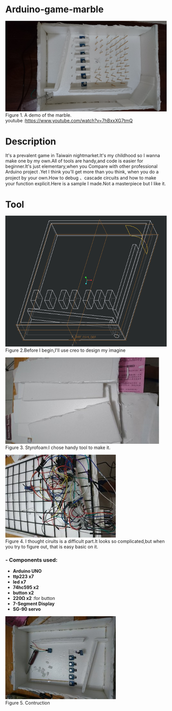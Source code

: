# Arduino-game-marble

![marble](https://github.com/qwp8510/Arduino-game-marble/blob/master/picture/DSC_1827.JPG)
Figure 1. A demo of the marble.  
youtube :https://www.youtube.com/watch?v=7hBxxXG7tmQ  

# Description
It's a prevalent game in Taiwain nightmarket.It's my childhood so I wanna make one by my own.All of tools are handy,and code is easier for beginner.It's just elementary,when you Compare with other professional Arduino project .Yet I think you'll get more than you think, when you do a project by your own.How to debug 、cascade circuits and how to make your function explicit.Here is a sample I made.Not a masterpiece but I like it.

# Tool
![picture](https://github.com/qwp8510/Arduino-game-marble/blob/master/picture/game1.png)  
Figure 2.Before I begin,I'll use creo  to design my imagine

![Styrofoam](https://github.com/qwp8510/Arduino-game-marble/blob/master/picture/1556899910576.jpg)  
Figure 3. Styrofoam:I chose handy tool to make it.

![circuits](https://github.com/qwp8510/Arduino-game-marble/blob/master/picture/1556727061707.jpg)  
Figure 4. I thought ciruits is a difficult part.It looks so complicated,but when you try to figure out, that is easy basic on it.

### - **Components used:** 
- **Arduino UNO** 
- **ttp223 x7** 
- **led x7** 
- **74hc595 x2** 
- **button x2**
- **220Ω x2** :for button
- **7-Segment Display** 
- **SG-90 servo**


![Contruction](https://github.com/qwp8510/Arduino-game-marble/blob/master/picture/1556691668799.jpg)  
Figure 5. Contruction
